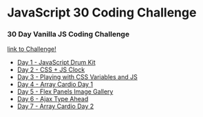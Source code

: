 # JavaScript 30 Coding Challenge

### 30 Day Vanilla JS Coding Challenge

[link to Challenge!](https://javascript30.com/)

* [Day 1 - JavaScript Drum Kit](https://danrnascimento.github.io/javascript30/Day1%20-%20JavaScript%20Drum%20Kit/)
* [Day 2 - CSS + JS Clock](https://danrnascimento.github.io/javascript30/Day2%20-%20CSS%20+%20JS%20Clock/)
* [Day 3 - Playing with CSS Variables and JS](https://danrnascimento.github.io/javascript30/Day3%20-%20Playing%20with%20CSS%20Variables%20and%20JS/)
* [Day 4 - Array Cardio Day 1](https://danrnascimento.github.io/javascript30/Day4%20-%20Array%20Cardio%20Day%201/)
* [Day 5 - Flex Panels Image Gallery](https://danrnascimento.github.io/javascript30/Day5%20-%20Flex%20Panels%20Image%20Gallery/)
* [Day 6 - Ajax Type Ahead](https://danrnascimento.github.io/javascript30/Day6%20-%20Ajax%20Type%20Ahead)
* [Day 7 - Array Cardio Day 2]((https://danrnascimento.github.io/javascript30/Day7%20-%20Array%20Cardio%20Day%202/);
)